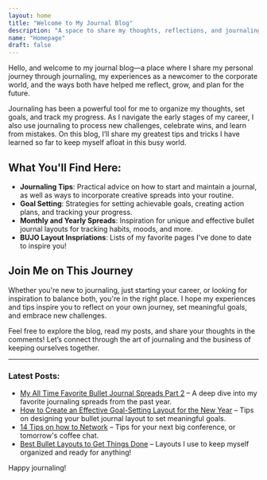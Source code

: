 ```yaml
---
layout: home
title: "Welcome to My Journal Blog"
description: "A space to share my thoughts, reflections, and journaling experiences. Join me as I explore the power of journaling, my journey into the corporate world, and how both can help us reflect, grow, and plan for the future."
name: "Homepage"
draft: false
---
```



Hello, and welcome to my journal blog—a place where I share my personal journey through journaling, my experiences as a newcomer to the corporate world, and the ways both have helped me reflect, grow, and plan for the future.

Journaling has been a powerful tool for me to organize my thoughts, set goals, and track my progress. As I navigate the early stages of my career, I also use journaling to process new challenges, celebrate wins, and learn from mistakes. On this blog, I’ll share my greatest tips and tricks I have learned so far to keep myself afloat in this busy world. 

## What You'll Find Here:
- **Journaling Tips**: Practical advice on how to start and maintain a journal, as well as ways to incorporate creative spreads into your routine.
- **Goal Setting**: Strategies for setting achievable goals, creating action plans, and tracking your progress.
- **Monthly and Yearly Spreads**: Inspiration for unique and effective bullet journal layouts for tracking habits, moods, and more.
- **BUJO Layout Inspriations**: Lists of my favorite pages I've done to date to inspire you!

## Join Me on This Journey

Whether you're new to journaling, just starting your career, or looking for inspiration to balance both, you're in the right place. I hope my experiences and tips inspire you to reflect on your own journey, set meaningful goals, and embrace new challenges.

Feel free to explore the blog, read my posts, and share your thoughts in the comments! Let’s connect through the art of journaling and the business of keeping ourselves together. 

---

### Latest Posts:

- [My All Time Favorite Bullet Journal Spreads Part 2](https://blog-posts-dhm.pages.dev/posts/fav_spreads_pt_2/) – A deep dive into my favorite journaling spreads from the past year.
- [How to Create an Effective Goal-Setting Layout for the New Year](https://blog-posts-dhm.pages.dev/posts/journal_for_2025/) – Tips on designing your bullet journal layout to set meaningful goals.
- [14 Tips on how to Network](https://blog-posts-dhm.pages.dev/posts/how_to_network/) – Tips for your next big conference, or tomorrow's coffee chat. 
- [Best Bullet Layouts to Get Things Done](https://blog-posts-dhm.pages.dev/posts/best_bullet_layouts/) – Layouts I use to keep myself organized and ready for anything! 

Happy journaling!

